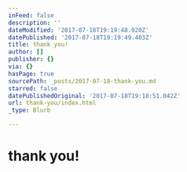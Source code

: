 ```yaml
---
inFeed: false
description: ''
dateModified: '2017-07-18T19:19:48.920Z'
datePublished: '2017-07-18T19:19:49.403Z'
title: thank you!
author: []
publisher: {}
via: {}
hasPage: true
sourcePath: _posts/2017-07-18-thank-you.md
starred: false
datePublishedOriginal: '2017-07-18T19:18:51.042Z'
url: thank-you/index.html
_type: Blurb

---
```

# thank you!